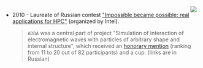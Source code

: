 <img src='HPC_cup.jpg' align='right'>
<ul><li>2010 - Laureate of Russian contest <a href='http://ru.intel.com/business/community/index.php?act=abouthpc2010'>"Impossible became possible: real applications for HPC"</a> (organized by Intel).<br>
<blockquote><code>ADDA</code> was a central part of project "Simulation of interaction of electromagnetic waves with particles of arbitrary shape and internal structure", which received an <a href='http://www.rusnanoforum.ru/Document.aspx/Download/29255'>honorary mention</a> (ranking from 11 to 20 out of 82 participants) and a cup. (links are in Russian)
